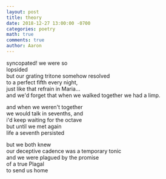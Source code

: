 ```yaml
---
layout: post
title: theory
date: 2018-12-27 13:00:00 -0700
categories: poetry 
math: true
comments: true
author: Aaron
---
```


syncopated! we were so  
lopsided  
but our grating tritone somehow resolved  
to a perfect fifth every night,  
just like that refrain in Maria...  
and we'd forget that when we walked together we had a limp.  

and when we weren't together  
we would talk in sevenths, and  
i'd keep waiting for the octave  
but until we met again  
life a seventh persisted  

but we both knew  
our deceptive cadence was a temporary tonic  
and we were plagued by the promise  
of a true Plagal  
to send us home  